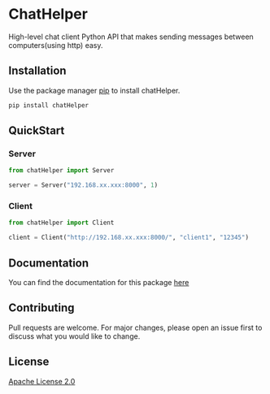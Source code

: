 # ChatHelper
High-level chat client Python API that makes sending messages between computers(using http) easy.

## Installation

Use the package manager [pip](https://pip.pypa.io/en/stable/) to install chatHelper.

```bash
pip install chatHelper
```

## QuickStart

### Server

```python
from chatHelper import Server

server = Server("192.168.xx.xxx:8000", 1)
```

### Client

```python
from chatHelper import Client

client = Client("http://192.168.xx.xxx:8000/", "client1", "12345")
```

## Documentation
You can find the documentation for this package [here](https://github.com/DudeBro249/ChatHelper-Python/wiki)


## Contributing
Pull requests are welcome. For major changes, please open an issue first to discuss what you would like to change.

## License
[Apache License 2.0](https://choosealicense.com/licenses/apache-2.0/)